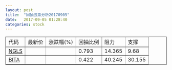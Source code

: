 ```yaml
---
layout: post
title:  "回抽股票分析20170905"
date:   2017-09-05 01:28:40
categories: stock
---
```

<script type="text/javascript">
var stockList = []
stockList.push('gb_ngls');
stockList.push('gb_bita');
</script>
<table border="1">
 <tr>
 <td>代码</td>
 <td>最新价</td>
 <td>涨跌幅(%)</td>
 <td>回抽比例</td>
 <td>阻力</td>
 <td>支撑</td>
</tr>
  <tr id="ngls">
  <td><a href="http://stock.finance.sina.com.cn/usstock/quotes/NGLS.html" target="_blank">NGLS</a></td><td></td><td></td><td>0.793</td><td>14.365</td><td>9.68</td></tr>
  <tr id="bita">
  <td><a href="http://stock.finance.sina.com.cn/usstock/quotes/BITA.html" target="_blank">BITA</a></td><td></td><td></td><td>0.422</td><td>40.245</td><td>30.155</td></tr>
</table>
